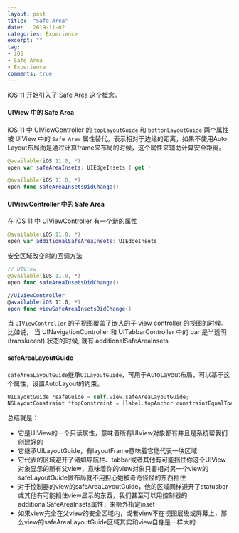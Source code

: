 ```yaml
---
layout: post
title:  "Safe Area"
date:   2019-11-02
categories: Experience
excerpt: ""
tag: 
- iOS
- Safe Area
- Experience
comments: true
---
```


iOS 11 开始引入了 Safe Area 这个概念。

#### UIView 中的 Safe Area
iOS 11 中 UIViewController 的 `topLayoutGuide` 和 `bottonLayoutGuide` 两个属性被 UIView 中的 `Safe Area` 属性替代。表示相对于边缘的距离，如果不使用Auto Layout布局而是通过计算frame来布局的时候，这个属性来辅助计算安全距离。

```swift
@available(iOS 11.0, *)
open var safeAreaInsets: UIEdgeInsets { get }

@available(iOS 11.0, *)
open func safeAreaInsetsDidChange()
```


#### UIViewController 中的 Safe Area

在 iOS 11 中 UIViewController 有一个新的属性

```swift
@available(iOS 11.0, *)
open var additionalSafeAreaInsets: UIEdgeInsets
```

安全区域改变时的回调方法

```swift
// UIView
@available(iOS 11.0, *)
open func safeAreaInsetsDidChange()

//UIViewController
@available(iOS 11.0, *)
open func viewSafeAreaInsetsDidChange()
```

当 `UIViewController` 的子视图覆盖了嵌入的子 view controller 的视图的时候。比如说， 当 UINavigationController 和 UITabbarController 中的 bar 是半透明(translucent) 状态的时候, 就有 additionalSafeAreaInsets

#### safeAreaLayoutGuide
`safeAreaLayoutGuide`继承`UILayoutGuide`，可用于AutoLayout布局，可以基于这个属性，设置AutoLayout的约束。

```swift
UILayoutGuide *safeGuide = self.view.safeAreaLayoutGuide;
NSLayoutConstraint *topConstraint = [label.topAnchor constraintEqualToAnchor:safeGuide.topAnchor];
```

总结就是：

- 它是UIView的一个只读属性，意味着所有UIView对象都有并且是系统帮我们创建好的
- 它继承UILayoutGuide，有layoutFrame意味着它能代表一块区域
- 它代表的区域避开了诸如导航栏、tabbar或者其他有可能挡住你这个UIView对象显示的所有父view，意味着你的view对象只要相对另一个view的safeLayoutGuide做布局就不用担心她被奇奇怪怪的东西挡住
- 对于控制器的view的safeAreaLayoutGuide，他的区域同样避开了statusbar或其他有可能挡住view显示的东西，我们甚至可以用控制器的additionalSafeAreaInsets属性，来额外指定inset
- 如果view完全在父view的安全区域内，或者view不在视图层级或屏幕上，那么view的safeAreaLayoutGuide区域其实和view自身是一样大的
